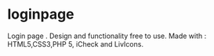 # loginpage
Login page . Design and functionality free to use.
Made with : HTML5,CSS3,PHP 5, iCheck and LivIcons.
